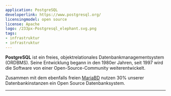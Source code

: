 ```yaml
---
application: PostgreSQL
developerlink: https://www.postgresql.org/
licensingmodel: open source
license: Apache
logo: /233px-Postgresql_elephant.svg.png
tags:
- infrastruktur
- infrastruktur
---
```

__PostgreSQL__ ist ein freies, objektrelationales Datenbankmanagementsystem (ORDBMS). Seine Entwicklung begann in den 1980er Jahren, seit 1997 wird die Software von einer Open-Source-Community weiterentwickelt. 

Zusammen mit dem ebenfalls freien [MariaBD](mariadb) nutzen 30% unserer Datenbankinstanzen ein Open Source Datenbanksystem.

---
